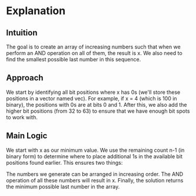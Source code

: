 # Explanation
## Intuition
The goal is to create an array of increasing numbers such that when we perform an AND operation on all of them, the result is x. We also need to find the smallest possible last number in this sequence.

## Approach
We start by identifying all bit positions where x has 0s (we'll store these positions in a vector named vec). For example, if x = 4 (which is 100 in binary), the positions with 0s are at bits 0 and 1. After this, we also add the higher bit positions (from 32 to 63) to ensure that we have enough bit spots to work with.

## Main Logic
We start with x as our minimum value.
We use the remaining count n-1 (in binary form) to determine where to place additional 1s in the available bit positions found earlier.
This ensures two things:

The numbers we generate can be arranged in increasing order.
The AND operation of all these numbers will result in x.
Finally, the solution returns the minimum possible last number in the array.


